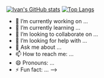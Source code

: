 [![Ivan's GitHub stats](https://github-readme-stats.vercel.app/api?username=IvanLopesGit&show_icons=true&theme=tokyonight&border_color=316dca)](https://github.com/anuraghazra/)
[![Top Langs](https://github-readme-stats.vercel.app/api/top-langs/?username=IvanLopesGit&&langs_count=10)](https://github.com/anuraghazra/github-readme-stats)

- 🔭 I’m currently working on ...
- 🌱 I’m currently learning ...
- 👯 I’m looking to collaborate on ...
- 🤔 I’m looking for help with ...
- 💬 Ask me about ...
- 📫 How to reach me: ...
- 😄 Pronouns: ...
- ⚡ Fun fact: ...
-->
